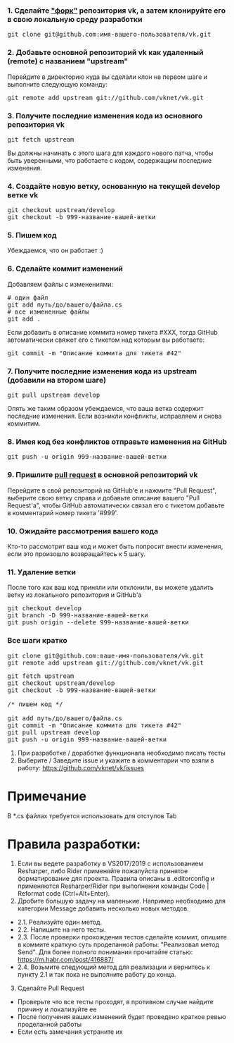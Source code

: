 ### 1. Сделайте ["форк"](http://help.github.com/fork-a-repo/) репозитория vk, а затем клонируйте его в свою локальную среду разработки
<pre>
git clone git@github.com:имя-вашего-пользователя/vk.git
</pre>

### 2. Добавьте основной репозиторий vk как удаленный (remote) с названием "upstream"
Перейдите в директорию куда вы сделали клон на первом шаге и выполните следующую команду:
<pre>
git remote add upstream git://github.com/vknet/vk.git
</pre>

### 3. Получите последние изменения кода из основного репозитория vk
<pre>
git fetch upstream
</pre>
Вы должны начинать с этого шага для каждого нового патча, чтобы быть уверенными, что работаете с кодом, содержащим последние изменения.

### 4. Создайте новую ветку, основанную на текущей develop ветке vk
<pre>
git checkout upstream/develop
git checkout -b 999-название-вашей-ветки
</pre>

### 5. Пишем код
Убеждаемся, что он работает :)

### 6. Cделайте коммит изменений
Добавляем файлы c изменениями:
<pre>
# один файл
git add путь/до/вашего/файла.cs
# все измененные файлы
git add .
</pre>
Если добавить в описание коммита номер тикета #XXX, тогда GitHub автоматически свяжет его с тикетом над которым вы работаете:
<pre>
git commit -m "Описание коммита для тикета #42"
</pre>

### 7. Получите последние изменения кода из upstream (добавили на втором шаге)
<pre>
git pull upstream develop
</pre>
Опять же таким образом убеждаемся, что ваша ветка содержит последние изменения. Если возникли конфликты, исправляем и снова коммитим.

### 8. Имея код без конфликтов отправьте изменения на GitHub
<pre>
git push -u origin 999-название-вашей-ветки
</pre>

### 9. Пришлите [pull request](http://help.github.com/send-pull-requests/) в основной репозиторий vk
Перейдите в свой репозиторий на GitHub'e и нажмите "Pull Request", выберите свою ветку справа и добавьте описание вашего "Pull Request'a", чтобы GitHub автоматически связал его с тикетом добавьте в комментарий номер тикета '#999'.

### 10. Ожидайте рассмотрения вашего кода
Кто-то рассмотрит ваш код и может быть попросит внести изменения, если это произошло возвращайтесь к 5 шагу.

### 11. Удаление ветки
После того как ваш код приняли или отклонили, вы можете удалить ветку из локального репозитория и GitHub'a
<pre>
git checkout develop
git branch -D 999-название-вашей-ветки
git push origin --delete 999-название-вашей-ветки
</pre>

### Все шаги кратко

<pre>
git clone git@github.com:ваше-имя-пользователя/vk.git
git remote add upstream git://github.com/vknet/vk.git
</pre>
<pre>
git fetch upstream
git checkout upstream/develop
git checkout -b 999-название-вашей-ветки
 
/* пишем код */

git add путь/до/вашего/файла.cs
git commit -m "Описание коммита для тикета #42"
git pull upstream develop
git push -u origin 999-название-вашей-ветки
</pre>

1. При разработке / доработке функционала необходимо писать тесты
1. Выберите / Заведите issue и укажите в комментарии что взяли в работу: https://github.com/vknet/vk/issues

# Примечание
В *.cs файлах требуется использовать для отступов Tab

# Правила разработки:
1. Если вы ведете разработку в VS2017/2019 c использованием Resharper, либо Rider применяйте пожалуйста принятое форматирование для проекта. Правила описаны в .editorconfig и применяются Resharper/Rider при выполнении команды Code | Reformat code (Ctrl+Alt+Enter). 
2. Дробите большую задачу на маленькие. Например необходимо для категории Message добавить несколько новых методов.
* 2.1. Реализуйте один метод.
* 2.2. Напишите на него тесты.
* 2.3. После проверки прохождения тестов сделайте коммит, опишите в коммите краткую суть проделанной работы: "Реализовал метод Send". Для более полного понимания прочитайте статью: https://m.habr.com/post/416887/
* 2.4. Возьмите следующий метод для реализации и вернитесь к пункту 2.1 и так пока не выполните работу до конца.
3. Сделайте Pull Request
* Проверьте что все тесты проходят, в противном случае найдите причину и локализуйте ее
* После получения ваших изменений будет проведено краткое ревью проделанной работы
* Если есть замечания устраните их

